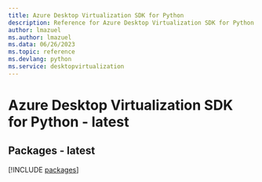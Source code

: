 ```yaml
---
title: Azure Desktop Virtualization SDK for Python
description: Reference for Azure Desktop Virtualization SDK for Python
author: lmazuel
ms.author: lmazuel
ms.data: 06/26/2023
ms.topic: reference
ms.devlang: python
ms.service: desktopvirtualization
---
```

# Azure Desktop Virtualization SDK for Python - latest
## Packages - latest
[!INCLUDE [packages](desktop-virtualization-index.md)]